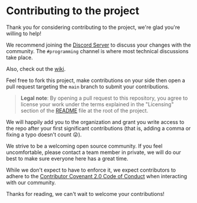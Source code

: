 # Contributing to the project

Thank you for considering contributing to the project, we're glad you're willing to help!

We recommend joining the [Discord Server](https://discord.gg/zaRXcCFYE7) to discuss your changes with the community. The `#programming` channel is where most technical discussions take place.

Also, check out the [wiki](https://github.com/Layton-Fangame/Layton-Wiki).

Feel free to fork this project, make contributions on your side then open a pull request targeting the `main` branch to submit your contributions.

> **Legal note**: By opening a pull request to this repository, you agree to license your work under the terms explained in the "Licensing" section of the [README](README.md) file at the root of the project.

We will happily add you to the organization and grant you write access to the repo after your first significant contributions (that is, adding a comma or fixing a typo doesn't count 😜).

We strive to be a welcoming open source community. If you feel uncomfortable, please contact a team member in private, we will do our best to make sure everyone here has a great time.

While we don't expect to have to enforce it, we expect contributors to adhere to the [Contributor Covenant 2.0 Code of Conduct](https://www.contributor-covenant.org/version/2/0/code_of_conduct/) when interacting with our community.

Thanks for reading, we can't wait to welcome your contributions!

